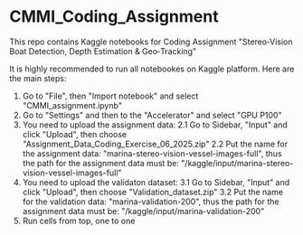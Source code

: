 # CMMI_Coding_Assignment

This repo contains Kaggle notebooks for Coding Assignment "Stereo‑Vision Boat Detection, Depth Estimation & Geo‑Tracking"

It is highly recommended to run all notebookes on Kaggle platform. Here are the main steps:

1. Go to "File", then "Import notebook" and select "CMMI_assignment.ipynb"
2. Go to "Settings" and then to the "Accelerator" and select "GPU P100"
3. You need to upload the assignment data:
 2.1 Go to Sidebar, "Input" and click "Upload", then choose "Assignment_Data_Coding_Exercise_06_2025.zip"
 2.2 Put the name for the assignment data: "marina-stereo-vision-vessel-images-full", 
  thus the path for the assignment data must be: "/kaggle/input/marina-stereo-vision-vessel-images-full"
4. You need to upload the validaton dataset:
 3.1 Go to Sidebar, "Input" and click "Upload", then choose "Validation_dataset.zip"
 3.2 Put the name for the validation data: "marina-validation-200", 
  thus the path for the assignment data must be: "/kaggle/input/marina-validation-200"
5. Run cells from top, one to one
 
